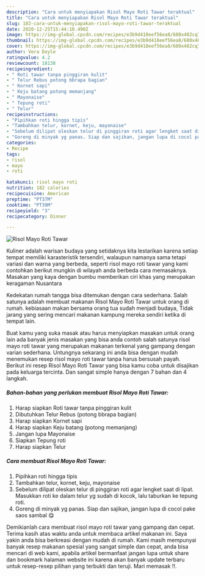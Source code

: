 ```yaml
---
description: "Cara untuk menyiapakan Risol Mayo Roti Tawar teraktual"
title: "Cara untuk menyiapakan Risol Mayo Roti Tawar teraktual"
slug: 183-cara-untuk-menyiapakan-risol-mayo-roti-tawar-teraktual
date: 2020-12-25T15:44:10.490Z
image: https://img-global.cpcdn.com/recipes/e3b9d418eef56ea8/680x482cq70/risol-mayo-roti-tawar-foto-resep-utama.jpg
thumbnail: https://img-global.cpcdn.com/recipes/e3b9d418eef56ea8/680x482cq70/risol-mayo-roti-tawar-foto-resep-utama.jpg
cover: https://img-global.cpcdn.com/recipes/e3b9d418eef56ea8/680x482cq70/risol-mayo-roti-tawar-foto-resep-utama.jpg
author: Vera Doyle
ratingvalue: 4.2
reviewcount: 18138
recipeingredient:
- " Roti tawar tanpa pinggiran kulit"
- " Telur Rebus potong bbrapa bagian"
- " Kornet sapi"
- " Keju batang potong memanjang"
- " Mayonaise"
- " Tepung roti"
- " Telur"
recipeinstructions:
- "Pipihkan roti hingga tipis"
- "Tambahkan telur, kornet, keju, mayonaise"
- "Sebelum dilipat oleskan telur di pinggiran roti agar lengket saat di lipat. Masukkan roti ke dalam telur yg sudah di kocok, lalu taburkan ke tepung roti."
- "Goreng di minyak yg panas. Siap dan sajikan, jangan lupa di cocol pake saos sambal 😋"
categories:
- Recipe
tags:
- risol
- mayo
- roti

katakunci: risol mayo roti 
nutrition: 182 calories
recipecuisine: American
preptime: "PT37M"
cooktime: "PT39M"
recipeyield: "3"
recipecategory: Dinner

---
```



![Risol Mayo Roti Tawar](https://img-global.cpcdn.com/recipes/e3b9d418eef56ea8/680x482cq70/risol-mayo-roti-tawar-foto-resep-utama.jpg)

Kuliner adalah warisan budaya yang setidaknya kita lestarikan karena setiap tempat memiliki karasteristik tersendiri, walaupun namanya sama tetapi variasi dan warna yang berbeda, seperti risol mayo roti tawar yang kami contohkan berikut mungkin di wilayah anda berbeda cara memasaknya. Masakan yang kaya dengan bumbu memberikan ciri khas yang merupakan keragaman Nusantara



Kedekatan rumah tangga bisa ditemukan dengan cara sederhana. Salah satunya adalah membuat makanan Risol Mayo Roti Tawar untuk orang di rumah. kebiasaan makan bersama orang tua sudah menjadi budaya, Tidak jarang yang sering mencari makanan kampung mereka sendiri ketika di tempat lain.

Buat kamu yang suka masak atau harus menyiapkan masakan untuk orang lain ada banyak jenis masakan yang bisa anda contoh salah satunya risol mayo roti tawar yang merupakan makanan terkenal yang gampang dengan varian sederhana. Untungnya sekarang ini anda bisa dengan mudah menemukan resep risol mayo roti tawar tanpa harus bersusah payah.
Berikut ini resep Risol Mayo Roti Tawar yang bisa kamu coba untuk disajikan pada keluarga tercinta. Dan sangat simple hanya dengan 7 bahan dan 4 langkah.


<!--inarticleads1-->

##### Bahan-bahan yang perlukan membuat Risol Mayo Roti Tawar:

1. Harap siapkan  Roti tawar tanpa pinggiran kulit
1. Dibutuhkan  Telur Rebus (potong bbrapa bagian)
1. Harap siapkan  Kornet sapi
1. Harap siapkan  Keju batang (potong memanjang)
1. Jangan lupa  Mayonaise
1. Siapkan  Tepung roti
1. Harap siapkan  Telur




<!--inarticleads2-->

##### Cara membuat  Risol Mayo Roti Tawar:

1. Pipihkan roti hingga tipis
1. Tambahkan telur, kornet, keju, mayonaise
1. Sebelum dilipat oleskan telur di pinggiran roti agar lengket saat di lipat. Masukkan roti ke dalam telur yg sudah di kocok, lalu taburkan ke tepung roti.
1. Goreng di minyak yg panas. Siap dan sajikan, jangan lupa di cocol pake saos sambal 😋




Demikianlah cara membuat risol mayo roti tawar yang gampang dan cepat. Terima kasih atas waktu anda untuk membaca artikel makanan ini. Saya yakin anda bisa berkreasi dengan mudah di rumah. Kami masih mempunyai banyak resep makanan spesial yang sangat simple dan cepat, anda bisa mencari di web kami, apabila artikel bermanfaat jangan lupa untuk share dan bookmark halaman website ini karena akan banyak update terbaru untuk resep-resep pilihan yang terbukti dan teruji. Mari memasak !!. 
